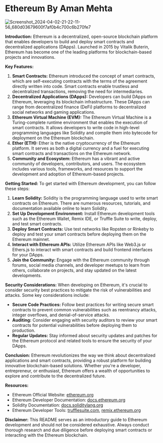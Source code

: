 # **Ethereum By Aman Mehta**
![Screenshot_2024-04-02-21-22-11-56_680d03679600f7af0b4c700c6b270fe7](https://github.com/AmanMehta199816/Aman_Mehta-Blockchain/assets/96304523/70f0120a-7d87-4373-b03f-9fcdd23aa47d)

**Introduction:**
Ethereum is a decentralized, open-source blockchain platform that enables developers to build and deploy smart contracts and decentralized applications (DApps). Launched in 2015 by Vitalik Buterin, Ethereum has become one of the leading platforms for blockchain-based projects and innovations.

**Key Features:**
1. **Smart Contracts:** Ethereum introduced the concept of smart contracts, which are self-executing contracts with the terms of the agreement directly written into code. Smart contracts enable trustless and decentralized transactions, removing the need for intermediaries.
2. **Decentralized Applications (DApps):** Developers can build DApps on Ethereum, leveraging its blockchain infrastructure. These DApps can range from decentralized finance (DeFi) platforms to decentralized social networks and gaming applications.
3. **Ethereum Virtual Machine (EVM):** The Ethereum Virtual Machine is a Turing-complete runtime environment that enables the execution of smart contracts. It allows developers to write code in high-level programming languages like Solidity and compile them into bytecode for deployment on the Ethereum blockchain.
4. **Ether (ETH):** Ether is the native cryptocurrency of the Ethereum platform. It serves as both a digital currency and a fuel for executing smart contracts and transactions on the Ethereum network.
5. **Community and Ecosystem:** Ethereum has a vibrant and active community of developers, contributors, and users. The ecosystem includes various tools, frameworks, and resources to support the development and adoption of Ethereum-based projects.

**Getting Started:**
To get started with Ethereum development, you can follow these steps:
1. **Learn Solidity:** Solidity is the programming language used to write smart contracts on Ethereum. There are numerous resources, tutorials, and documentation available online to learn Solidity.
2. **Set Up Development Environment:** Install Ethereum development tools such as the Ethereum Wallet, Remix IDE, or Truffle Suite to write, deploy, and test smart contracts.
3. **Deploy Smart Contracts:** Use test networks like Ropsten or Rinkeby to deploy and test your smart contracts before deploying them on the Ethereum mainnet.
4. **Interact with Ethereum APIs:** Utilize Ethereum APIs like Web3.js or Ethers.js to interact with smart contracts and build frontend interfaces for your DApps.
5. **Join the Community:** Engage with the Ethereum community through forums, social media channels, and developer meetups to learn from others, collaborate on projects, and stay updated on the latest developments.

**Security Considerations:**
When developing on Ethereum, it's crucial to consider security best practices to mitigate the risk of vulnerabilities and attacks. Some key considerations include:
- **Secure Code Practices:** Follow best practices for writing secure smart contracts to prevent common vulnerabilities such as reentrancy attacks, integer overflows, and denial-of-service attacks.
- **Auditing:** Consider engaging with security auditors to review your smart contracts for potential vulnerabilities before deploying them to production.
- **Regular Updates:** Stay informed about security updates and patches for the Ethereum protocol and related tools to ensure the security of your DApps.

**Conclusion:**
Ethereum revolutionizes the way we think about decentralized applications and smart contracts, providing a robust platform for building innovative blockchain-based solutions. Whether you're a developer, entrepreneur, or enthusiast, Ethereum offers a wealth of opportunities to explore and contribute to the decentralized future.

**Resources:**
- Ethereum Official Website: [ethereum.org](https://ethereum.org/)
- Ethereum Developer Documentation: [docs.ethereum.org](https://docs.ethereum.org/)
- Solidity Documentation: [docs.soliditylang.org](https://docs.soliditylang.org/)
- Ethereum Developer Tools: [trufflesuite.com](https://www.trufflesuite.com/), [remix.ethereum.org](https://remix.ethereum.org/)

**Disclaimer:**
This README serves as an introductory guide to Ethereum development and should not be considered exhaustive. Always conduct thorough research and due diligence before deploying smart contracts or interacting with the Ethereum blockchain.
